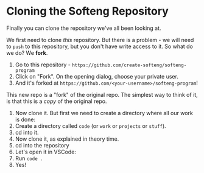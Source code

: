 # Cloning the Softeng Repository

Finally you can clone the repository we've all been looking at.

We first need to clone _this_ repository.
But there is a problem - we will need to `push` to this repository,
but you don't have write access to it. So what do we do? We **fork**.

1. Go to this repository - `https://github.com/create-softeng/softeng-program`
1. Click on "Fork". On the opening dialog, choose your private user.
1. And it's forked at `https://github.com/<your-username>/softeng-program`!

This new repo is a "fork" of the original repo.
The simplest way to think of it, is that this is a _copy_ of the original repo.

1. Now clone it. But first we need to create a directory where all our work is done:
1. Create a directory called `code` (or `work` or `projects` or `stuff`).
1. cd into it.
1. Now clone it, as explained in theory time.
1. cd into the repository
1. Let's open it in VSCode:
1. Run `code .`
1. Yes!
